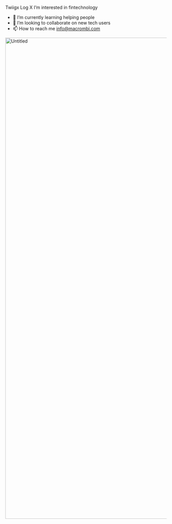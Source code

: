 Twiigx Log X
I’m interested in fintechnology
- 🌱 I’m currently learning helping people
- 💞️ I’m looking to collaborate on new tech users
- 📫 How to reach me info@macrombi.com

<!---
thebigcatlounge/thebigcatlounge is a ✨ special ✨ repository because its `README.md` (this file) appears on your GitHub profile.
You can click the Preview link to take a look at your changes.
--->
<img width="1500" alt="Untitled" src="https://github.com/thebigcatlounge/thebigcatlounge/assets/149056470/90315ef4-d49a-478d-b02f-0b5308a40c30">
